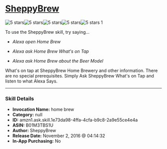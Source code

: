 # [SheppyBrew](http://alexa.amazon.com/#skills/amzn1.ask.skill.1e73da98-4ffa-4cfa-b9c8-2a9e55ce4e4a)
![5 stars](../../images/ic_star_black_18dp_1x.png)![5 stars](../../images/ic_star_black_18dp_1x.png)![5 stars](../../images/ic_star_black_18dp_1x.png)![5 stars](../../images/ic_star_black_18dp_1x.png)![5 stars](../../images/ic_star_black_18dp_1x.png) 1

To use the SheppyBrew skill, try saying...

* *Alexa open Home Brew*

* *Alexa ask Home Brew What's on Tap*

* *Alexa ask Home Brew about the Beer Model*

What's on tap at SheppyBrew Home Brewery and other information. There are no special prerequisites. Simply Ask SheppyBrew What's on Tap and listen to what Alexa Says.

***

### Skill Details

* **Invocation Name:** home brew
* **Category:** null
* **ID:** amzn1.ask.skill.1e73da98-4ffa-4cfa-b9c8-2a9e55ce4e4a
* **ASIN:** B01M3TBS1U
* **Author:** SheppyBrew
* **Release Date:** November 2, 2016 @ 04:14:32
* **In-App Purchasing:** No
